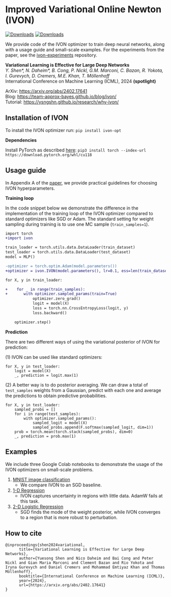 # Improved Variational Online Newton (IVON)
[![Downloads](https://static.pepy.tech/badge/ivon-opt)](https://pepy.tech/project/ivon-opt) [![Downloads](https://static.pepy.tech/badge/ivon-opt/month)](https://pepy.tech/project/ivon-opt)

We provide code of the IVON optimizer to train deep neural networks, along with a usage guide and small-scale examples. For the experiments from the paper, see the [ivon-experiments](https://github.com/team-approx-bayes/ivon-experiments) repository. 

**Variational Learning is Effective for Large Deep Networks**\
*Y. Shen\*, N. Daheim\*, B. Cong, P. Nickl, G.M. Marconi, C. Bazan, R. Yokota, I. Gurevych, D. Cremers, M.E. Khan, T. Möllenhoff*\
International Conference on Machine Learning (ICML), 2024 **(spotlight)**

ArXiv: https://arxiv.org/abs/2402.17641 \
Blog: https://team-approx-bayes.github.io/blog/ivon/ \
Tutorial: https://ysngshn.github.io/research/why-ivon/

## Installation of IVON

To install the IVON optimizer run:
`pip install ivon-opt` 

**Dependencies**

Install PyTorch as described [here](https://pytorch.org/get-started/locally/): `pip3 install torch --index-url https://download.pytorch.org/whl/cu118`

## Usage guide

In Appendix A of the [paper](https://arxiv.org/abs/2402.17641), we provide practical guidelines for choosing IVON hyperparameters.

**Training loop**

In the code snippet below we demonstrate the difference in the implementation of the training loop of the IVON optimizer compared to standard optimizers like SGD or Adam.
The standard setting for weight sampling during training is to use one MC sample (`train_samples=1`).

```diff
import torch
+import ivon

train_loader = torch.utils.data.DataLoader(train_dataset) 
test_loader = torch.utils.data.DataLoader(test_dataset) 
model = MLP()

-optimizer = torch.optim.Adam(model.parameters())
+optimizer = ivon.IVON(model.parameters(), lr=0.1, ess=len(train_dataset))

for X, y in train_loader:

+    for _ in range(train_samples):
+       with optimizer.sampled_params(train=True)
            optimizer.zero_grad()
            logit = model(X)
            loss = torch.nn.CrossEntropyLoss(logit, y)
            loss.backward()

    optimizer.step()
```

**Prediction**

There are two different ways of using the variational posterior of IVON for prediction:

(1) IVON can be used like standard optimizers:

```
for X, y in test_loader:
    logit = model(X)
    _, prediction = logit.max(1)
```

(2) A better way is to do posterior averaging. We can draw a total of `test_samples` weights from a Gaussian, predict with each one and average the predictions to obtain predictive probabilities. 

```
for X, y in test_loader:
    sampled_probs = []
    for i in range(test_samples):
        with optimizer.sampled_params():
            sampled_logit = model(X)
            sampled_probs.append(F.softmax(sampled_logit, dim=1))
    prob = torch.mean(torch.stack(sampled_probs), dim=0)
    _, prediction = prob.max(1)
```

## Examples

We include three Google Colab notebooks to demonstrate the usage of the IVON optimizers on small-scale problems.
1. [MNIST image classification](https://colab.research.google.com/drive/1Q6MdLxmvR5Q1I2NbVXLCgGTDuP1m79tV?usp=sharing)
    - We compare IVON to an SGD baseline.
2. [1-D Regression](https://colab.research.google.com/drive/1GcCCRfiZ6u7OwkYS46LGIAQKLnGL8Ae7?usp=sharing)
    - IVON captures uncertainty in regions with little data. AdamW fails at this task.
3. [2-D Logistic Regression](https://colab.research.google.com/drive/1o2XFJA8UbCiAUEKbiGFsNCwuvhZdFFfg?usp=sharing)
    - SGD finds the mode of the weight posterior, while IVON converges to a region that is more robust to perturbation.

## How to cite

```
@inproceedings{shen2024variational,
      title={Variational Learning is Effective for Large Deep Networks}, 
      author={Yuesong Shen and Nico Daheim and Bai Cong and Peter Nickl and Gian Maria Marconi and Clement Bazan and Rio Yokota and Iryna Gurevych and Daniel Cremers and Mohammad Emtiyaz Khan and Thomas Möllenhoff},
      booktitle={International Conference on Machine Learning (ICML)},
      year={2024},
      url={https://arxiv.org/abs/2402.17641}
}
```
